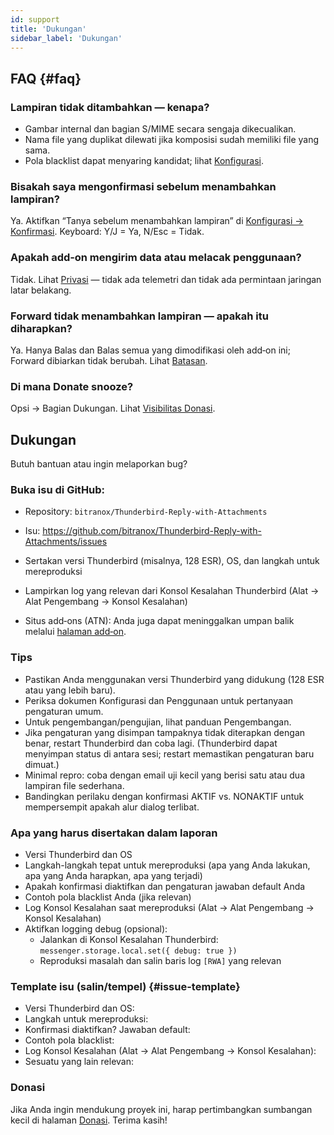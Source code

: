 ```yaml
---
id: support
title: 'Dukungan'
sidebar_label: 'Dukungan'
---
```


## FAQ {#faq}

### Lampiran tidak ditambahkan — kenapa?

- Gambar internal dan bagian S/MIME secara sengaja dikecualikan.
- Nama file yang duplikat dilewati jika komposisi sudah memiliki file yang sama.
- Pola blacklist dapat menyaring kandidat; lihat [Konfigurasi](configuration#blacklist-glob-patterns).

### Bisakah saya mengonfirmasi sebelum menambahkan lampiran?

Ya. Aktifkan “Tanya sebelum menambahkan lampiran” di [Konfigurasi → Konfirmasi](configuration#confirmation). Keyboard: Y/J = Ya, N/Esc = Tidak.

### Apakah add‑on mengirim data atau melacak penggunaan?

Tidak. Lihat [Privasi](privacy) — tidak ada telemetri dan tidak ada permintaan jaringan latar belakang.

### Forward tidak menambahkan lampiran — apakah itu diharapkan?

Ya. Hanya Balas dan Balas semua yang dimodifikasi oleh add‑on ini; Forward dibiarkan tidak berubah. Lihat [Batasan](usage#limitations).

### Di mana Donate snooze?

Opsi → Bagian Dukungan. Lihat [Visibilitas Donasi](configuration#donation-visibility).

## Dukungan

Butuh bantuan atau ingin melaporkan bug?

### Buka isu di GitHub:

- Repository: `bitranox/Thunderbird-Reply-with-Attachments`
- Isu: https://github.com/bitranox/Thunderbird-Reply-with-Attachments/issues
- Sertakan versi Thunderbird (misalnya, 128 ESR), OS, dan langkah untuk mereproduksi
- Lampirkan log yang relevan dari Konsol Kesalahan Thunderbird (Alat → Alat Pengembang → Konsol Kesalahan)

- Situs add‑ons (ATN): Anda juga dapat meninggalkan umpan balik melalui [halaman add‑on](https://addons.thunderbird.net/thunderbird/addon/reply-with-attachments).

### Tips

- Pastikan Anda menggunakan versi Thunderbird yang didukung (128 ESR atau yang lebih baru).
- Periksa dokumen Konfigurasi dan Penggunaan untuk pertanyaan pengaturan umum.
- Untuk pengembangan/pengujian, lihat panduan Pengembangan.
- Jika pengaturan yang disimpan tampaknya tidak diterapkan dengan benar, restart Thunderbird dan coba lagi. (Thunderbird dapat menyimpan status di antara sesi; restart memastikan pengaturan baru dimuat.)
- Minimal repro: coba dengan email uji kecil yang berisi satu atau dua lampiran file sederhana.
- Bandingkan perilaku dengan konfirmasi AKTIF vs. NONAKTIF untuk mempersempit apakah alur dialog terlibat.

### Apa yang harus disertakan dalam laporan

- Versi Thunderbird dan OS
- Langkah-langkah tepat untuk mereproduksi (apa yang Anda lakukan, apa yang Anda harapkan, apa yang terjadi)
- Apakah konfirmasi diaktifkan dan pengaturan jawaban default Anda
- Contoh pola blacklist Anda (jika relevan)
- Log Konsol Kesalahan saat mereproduksi (Alat → Alat Pengembang → Konsol Kesalahan)
- Aktifkan logging debug (opsional):
  - Jalankan di Konsol Kesalahan Thunderbird: `messenger.storage.local.set({ debug: true })`
  - Reproduksi masalah dan salin baris log `[RWA]` yang relevan

### Template isu (salin/tempel) {#issue-template}

- Versi Thunderbird dan OS:
- Langkah untuk mereproduksi:
- Konfirmasi diaktifkan? Jawaban default:
- Contoh pola blacklist:
- Log Konsol Kesalahan (Alat → Alat Pengembang → Konsol Kesalahan):
- Sesuatu yang lain relevan:

### Donasi

Jika Anda ingin mendukung proyek ini, harap pertimbangkan sumbangan kecil di halaman [Donasi](donation). Terima kasih!
